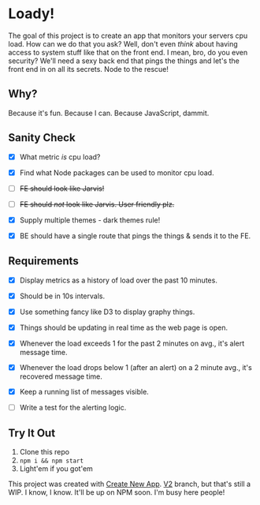 # Loady!

The goal of this project is to create an app that monitors your servers cpu load. How can we do that you ask? Well, don't even _think_ about having access to system stuff like that on the front end. I mean, bro, do you even security? We'll need a sexy back end that pings the things and let's the front end in on all its secrets. Node to the rescue!


## Why?

Because it's fun. Because I can. Because JavaScript, dammit.


## Sanity Check

- [X] What metric _is_ cpu load?
- [X] Find what Node packages can be used to monitor cpu load.
- [ ] ~~FE should look like Jarvis!~~
- [ ] ~~FE should _not_ look like Jarvis. User friendly plz.~~
- [X] Supply multiple themes - dark themes rule!
- [X] BE should have a single route that pings the things & sends it to the FE.


## Requirements

- [X] Display metrics as a history of load over the past 10 minutes.
- [X] Should be in 10s intervals.
- [X] Use something fancy like D3 to display graphy things.
- [X] Things should be updating in real time as the web page is open.
- [X] Whenever the load exceeds 1 for the past 2 minutes on avg., it's alert message time.
- [X] Whenever the load drops below 1 (after an alert) on a 2 minute avg., it's recovered message time.
- [X] Keep a running list of messages visible.
- [ ] Write a test for the alerting logic.


## Try It Out

1. Clone this repo
2. `npm i && npm start`
3. Light'em if you got'em


This project was created with [Create New App](https://github.com/qodesmith/create-new-app). [V2](https://github.com/qodesmith/create-new-app/tree/v2) branch, but that's still a WIP. I know, I know. It'll be up on NPM soon. I'm busy here people!
